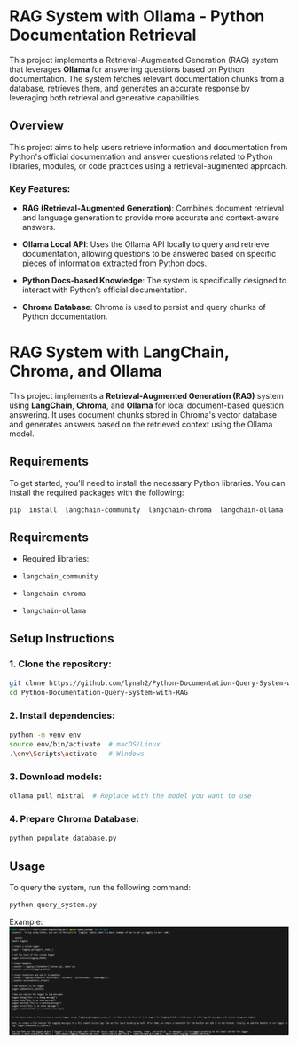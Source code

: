 # RAG System with Ollama - Python Documentation Retrieval

This project implements a Retrieval-Augmented Generation (RAG) system that leverages **Ollama** for answering questions based on Python documentation. The system fetches relevant documentation chunks from a database, retrieves them, and generates an accurate response by leveraging both retrieval and generative capabilities.

## Overview

This project aims to help users retrieve information and documentation from Python's official documentation and answer questions related to Python libraries, modules, or code practices using a retrieval-augmented approach.

### Key Features:

-  **RAG (Retrieval-Augmented Generation)**: Combines document retrieval and language generation to provide more accurate and context-aware answers.

-  **Ollama Local API**: Uses the Ollama API locally to query and retrieve documentation, allowing questions to be answered based on specific pieces of information extracted from Python docs.

-  **Python Docs-based Knowledge**: The system is specifically designed to interact with Python’s official documentation.

-  **Chroma Database**: Chroma is used to persist and query chunks of Python documentation.

# RAG System with LangChain, Chroma, and Ollama

This project implements a **Retrieval-Augmented Generation (RAG)** system using **LangChain**, **Chroma**, and **Ollama** for local document-based question answering. It uses document chunks stored in Chroma's vector database and generates answers based on the retrieved context using the Ollama model.

## Requirements

To get started, you'll need to install the necessary Python libraries. You can install the required packages with the following:

```bash
pip  install  langchain-community  langchain-chroma  langchain-ollama
```

## Requirements

-  Required  libraries:

-  `langchain_community`
-  `langchain-chroma` 
-  `langchain-ollama`

## Setup Instructions
 
### 1. Clone the repository:

```bash
git clone https://github.com/lynah2/Python-Documentation-Query-System-with-RAG.git
cd Python-Documentation-Query-System-with-RAG

```

### 2. Install dependencies:
```bash
python -m venv env
source env/bin/activate  # macOS/Linux
.\env\Scripts\activate   # Windows
```

### 3. Download models:
```bash
ollama pull mistral  # Replace with the model you want to use
```

### 4. Prepare Chroma Database:
```bash
python populate_database.py
```

## Usage

To query the system, run the following command:
```bash
python query_system.py
```

Example:
![Alt text](images/query_example.png)
